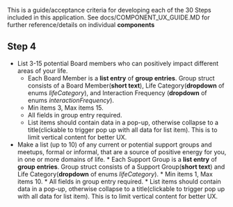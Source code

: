 This is a guide/acceptance criteria for developing each of the 30 Steps included in this application.
See docs/COMPONENT_UX_GUIDE.MD for further reference/details on individual __components__

## Step 4
  * List 3-15 potential Board members who can positively impact different areas of your life.
    * Each Board Member is a __list entry__ of __group entries__. Group struct consists of a Board Member(__short text__), Life Category(__dropdown__ of enums _lifeCategory_), and Interaction Frequency (__dropdown__ of enums _interactionFrequency_).
    * Min items 3, Max items 15. 
    * All fields in group entry required.
    * List items should contain data in a pop-up, otherwise collapse to a title(clickable to trigger pop up with all data for list item). This is to limit vertical content for better UX. 
  *  Make a list (up to 10) of any current or potential support groups and meetups, formal or informal,  that are a source of positive energy for you, in one or more domains of life.
    * Each Support Group is a __list entry__ of __group entries__. Group struct consists of a Support Group(__short text__) and Life Category(__dropdown__ of enums _lifeCategory_).
    * Min items 1, Max items 10. 
    * All fields in group entry required.
    * List items should contain data in a pop-up, otherwise collapse to a title(clickable to trigger pop up with all data for list item). This is to limit vertical content for better UX. 

  